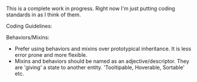 ﻿This is a complete work in progress. Right now I'm just putting coding standards in as I think of them.


Coding Guidelines:

Behaviors/Mixins:

- Prefer using behaviors and mixins over prototypical inheritance. It is less error prone and more flexible.
- Mixins and behaviors should be named as an adjective/descriptor. They are 'giving' a state to another entity. 'Tooltipable, Hoverable, Sortable' etc.